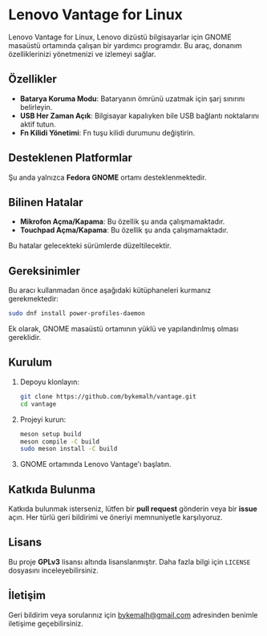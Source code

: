 # Lenovo Vantage for Linux

Lenovo Vantage for Linux, Lenovo dizüstü bilgisayarlar için GNOME masaüstü ortamında çalışan bir yardımcı programdır. Bu araç, donanım özelliklerinizi yönetmenizi ve izlemeyi sağlar.

## Özellikler

- **Batarya Koruma Modu**: Bataryanın ömrünü uzatmak için şarj sınırını belirleyin.
- **USB Her Zaman Açık**: Bilgisayar kapalıyken bile USB bağlantı noktalarını aktif tutun.
- **Fn Kilidi Yönetimi**: Fn tuşu kilidi durumunu değiştirin.

## Desteklenen Platformlar

Şu anda yalnızca **Fedora GNOME** ortamı desteklenmektedir.

## Bilinen Hatalar

- **Mikrofon Açma/Kapama**: Bu özellik şu anda çalışmamaktadır.
- **Touchpad Açma/Kapama**: Bu özellik şu anda çalışmamaktadır.

Bu hatalar gelecekteki sürümlerde düzeltilecektir.

## Gereksinimler

Bu aracı kullanmadan önce aşağıdaki kütüphaneleri kurmanız gerekmektedir:

```bash
sudo dnf install power-profiles-daemon
```

Ek olarak, GNOME masaüstü ortamının yüklü ve yapılandırılmış olması gereklidir.

## Kurulum

1. Depoyu klonlayın:

    ```bash
    git clone https://github.com/bykemalh/vantage.git
    cd vantage
    ```

2. Projeyi kurun:

    ```bash
    meson setup build
    meson compile -C build
    sudo meson install -C build
    ```

3. GNOME ortamında Lenovo Vantage'ı başlatın.

## Katkıda Bulunma

Katkıda bulunmak isterseniz, lütfen bir **pull request** gönderin veya bir **issue** açın. Her türlü geri bildirimi ve öneriyi memnuniyetle karşılıyoruz.

## Lisans

Bu proje **GPLv3** lisansı altında lisanslanmıştır. Daha fazla bilgi için `LICENSE` dosyasını inceleyebilirsiniz.

## İletişim

Geri bildirim veya sorularınız için [bykemalh@gmail.com](bykemalh.me) adresinden benimle iletişime geçebilirsiniz.
```
